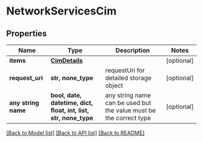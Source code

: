# NetworkServicesCim


## Properties
Name | Type | Description | Notes
------------ | ------------- | ------------- | -------------
**items** | [**CimDetails**](CimDetails.md) |  | [optional] 
**request_uri** | **str, none_type** | requestUri for detailed storage object | [optional] 
**any string name** | **bool, date, datetime, dict, float, int, list, str, none_type** | any string name can be used but the value must be the correct type | [optional]

[[Back to Model list]](../README.md#documentation-for-models) [[Back to API list]](../README.md#documentation-for-api-endpoints) [[Back to README]](../README.md)


